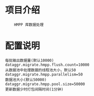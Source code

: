 # 项目介绍
        HMPP 库数据处理
    

# 配置说明
    每批输出数据量(默认10000)
    dataggr.migrate.hmpp.flush.count=10000
    从数据池中处理数据的线程池大小，默认50
    dataggr.migrate.hmpp.parallelism=50
    数据池大小(默认50000)
    dataggr.migrate.hmpp.pool.size=50000
    更新数据少时打包间隔时间(1分钟)
    

